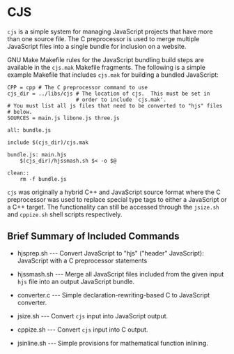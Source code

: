 CJS
===

`cjs` is a simple system for managing JavaScript projects that have
more than one source file.  The C preprocessor is used to merge
multiple JavaScript files into a single bundle for inclusion on a
website.

GNU Make Makefile rules for the JavaScript bundling build steps are
available in the `cjs.mak` Makefile fragments.  The following is a
simple example Makefile that includes `cjs.mak` for building a bundled
JavaScript:

~~~
CPP = cpp # The C preprocessor command to use
cjs_dir = ../libs/cjs # The location of cjs.  This must be set in
                      # order to include `cjs.mak'.
# You must list all js files that need to be converted to "hjs" files
# below.
SOURCES = main.js libone.js three.js

all: bundle.js

include $(cjs_dir)/cjs.mak

bundle.js: main.hjs
	$(cjs_dir)/hjssmash.sh $< -o $@

clean::
	rm -f bundle.js
~~~

`cjs` was originally a hybrid C++ and JavaScript source format where
the C preprocessor was used to replace special type tags to either a
JavaScript or a C++ target.  The functionality can still be accessed
through the `jsize.sh` and `cppize.sh` shell scripts respectively.

Brief Summary of Included Commands
----------------------------------

* hjsprep.sh --- Convert JavaScript to "hjs" ("header" JavaScript):
  JavaScript with a C preprocessor statements

* hjssmash.sh --- Merge all JavaScript files included from the given
  input `hjs` file into an output JavaScript bundle.

* converter.c --- Simple declaration-rewriting-based C to JavaScript
  converter.

* jsize.sh --- Convert `cjs` input into JavaScript output.

* cppize.sh --- Convert `cjs` input into C output.

* jsinline.sh --- Simple provisions for mathematical function inlining.
